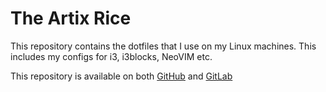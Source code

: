 # The Artix Rice
This repository contains the dotfiles that I use on my Linux machines. This
includes my configs for i3, i3blocks, NeoVIM etc.

This repository is available on both [GitHub](https://github.com/Kimitzuni/artixrice)
and [GitLab](https://gitlab.com/Kimitzuni/artixrice)
